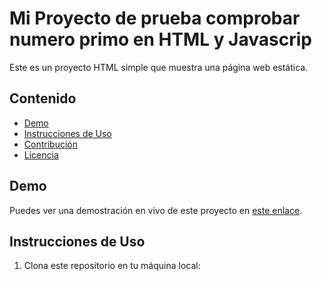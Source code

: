 # Mi Proyecto de prueba comprobar numero primo en HTML y Javascrip

Este es un proyecto HTML simple que muestra una página web estática.

## Contenido

- [Demo](#demo)
- [Instrucciones de Uso](#instrucciones-de-uso)
- [Contribución](#contribución)
- [Licencia](#licencia)

## Demo

Puedes ver una demostración en vivo de este proyecto en [este enlace](https://mi-proyecto-html-demo.com).

## Instrucciones de Uso

1. Clona este repositorio en tu máquina local:

